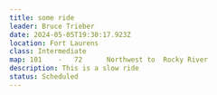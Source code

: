 ```yaml
---
title: some ride
leader: Bruce Trieber
date: 2024-05-05T19:30:17.923Z
location: Fort Laurens
class: Intermediate
map: 101	-	72	 	Northwest to  Rocky River
description: This is a slow ride
status: Scheduled
---
```


